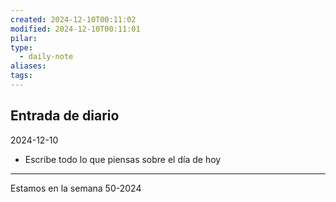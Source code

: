 ```yaml
---
created: 2024-12-10T00:11:02
modified: 2024-12-10T00:11:01
pilar: 
type:
  - daily-note
aliases: 
tags:
---
```


## Entrada de diario 
2024-12-10

- Escribe todo lo que piensas sobre el día de hoy


----
 Estamos en la semana 50-2024

